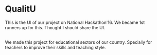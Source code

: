 # QualitU
This is the UI of our project on National Hackathon'16. We became 1st runners up for this. Thought I should share the UI. <br><br>

We made this project for educational sectors of our country. Specially for teachers to improve their skills and teaching style. 

